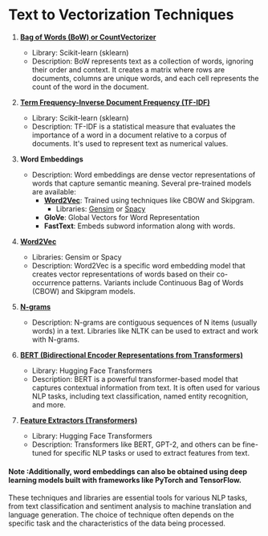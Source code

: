 # Text to Vectorization Techniques

1. **[Bag of Words (BoW) or CountVectorizer](https://www.analyticsvidhya.com/blog/2020/02/quick-introduction-bag-of-words-bow-tf-idf/)**
   - Library: Scikit-learn (sklearn)
   - Description: BoW represents text as a collection of words, ignoring their order and context. It creates a matrix where rows are documents, columns are unique words, and each cell represents the count of the word in the document.

2. **[Term Frequency-Inverse Document Frequency (TF-IDF)](https://www.analyticsvidhya.com/blog/2020/02/quick-introduction-bag-of-words-bow-tf-idf/)**
   - Library: Scikit-learn (sklearn)
   - Description: TF-IDF is a statistical measure that evaluates the importance of a word in a document relative to a corpus of documents. It's used to represent text as numerical values.

3. **Word Embeddings**
   - Description: Word embeddings are dense vector representations of words that capture semantic meaning. Several pre-trained models are available:
     - **[Word2Vec](https://www.analyticsvidhya.com/blog/2021/07/word2vec-for-word-embeddings-a-beginners-guide/)**: Trained using techniques like CBOW and Skipgram.
       - Libraries: [Gensim](https://radimrehurek.com/gensim/models/word2vec.html) or [Spacy](https://www.kaggle.com/code/farsanas/spacy-word2vec)
     - **GloVe**: Global Vectors for Word Representation
     - **FastText**: Embeds subword information along with words.

4. **[Word2Vec](https://towardsdatascience.com/introduction-to-word-embedding-and-word2vec-652d0c2060fa)**
   - Libraries: Gensim or Spacy
   - Description: Word2Vec is a specific word embedding model that creates vector representations of words based on their co-occurrence patterns. Variants include Continuous Bag of Words (CBOW) and Skipgram models.

5. **[N-grams](https://www.analyticsvidhya.com/blog/2021/09/what-are-n-grams-and-how-to-implement-them-in-python/)**
   - Description: N-grams are contiguous sequences of N items (usually words) in a text. Libraries like NLTK can be used to extract and work with N-grams.

6. **[BERT (Bidirectional Encoder Representations from Transformers)](https://towardsdatascience.com/feature-extraction-with-bert-for-text-classification-533dde44dc2f)**
   - Library: Hugging Face Transformers
   - Description: BERT is a powerful transformer-based model that captures contextual information from text. It is often used for various NLP tasks, including text classification, named entity recognition, and more.

7. **[Feature Extractors (Transformers)](https://huggingface.co/tasks/feature-extraction)**
   - Library: Hugging Face Transformers
   - Description: Transformers like BERT, GPT-2, and others can be fine-tuned for specific NLP tasks or used to extract features from text.

#### Note :Additionally, word embeddings can also be obtained using deep learning models built with frameworks like PyTorch and TensorFlow.

These techniques and libraries are essential tools for various NLP tasks, from text classification and sentiment analysis to machine translation and language generation. The choice of technique often depends on the specific task and the characteristics of the data being processed.

